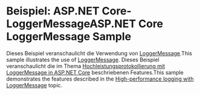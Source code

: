 # <a name="aspnet-core-loggermessage-sample"></a><span data-ttu-id="5047e-101">Beispiel: ASP.NET Core-LoggerMessage</span><span class="sxs-lookup"><span data-stu-id="5047e-101">ASP.NET Core LoggerMessage Sample</span></span>

<span data-ttu-id="5047e-102">Dieses Beispiel veranschaulicht die Verwendung von [LoggerMessage](https://docs.microsoft.com/dotnet/api/microsoft.extensions.logging.loggermessage).</span><span class="sxs-lookup"><span data-stu-id="5047e-102">This sample illustrates the use of [LoggerMessage](https://docs.microsoft.com/dotnet/api/microsoft.extensions.logging.loggermessage).</span></span> <span data-ttu-id="5047e-103">Dieses Beispiel veranschaulicht die im Thema [Hochleistungsprotokollierung mit LoggerMessage in ASP.NET Core](https://docs.microsoft.com/aspnet/core/fundamentals/logging/loggermessage) beschriebenen Features.</span><span class="sxs-lookup"><span data-stu-id="5047e-103">This sample demonstrates the features described in the [High-performance logging with LoggerMessage](https://docs.microsoft.com/aspnet/core/fundamentals/logging/loggermessage) topic.</span></span>
